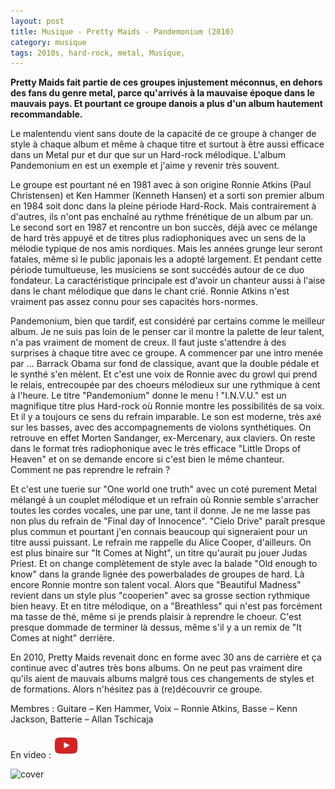 ```yaml
---
layout: post
title: Musique - Pretty Maids - Pandemonium (2010)
category: musique
tags: 2010s, hard-rock, metal, Musique, 
---
```

**Pretty Maids fait partie de ces groupes injustement méconnus, en dehors des fans du genre metal, parce qu'arrivés à la mauvaise époque dans le mauvais pays. Et pourtant ce groupe danois a plus d'un album hautement recommandable.**

Le malentendu vient sans doute de la capacité de ce groupe à changer de style à chaque album et même à chaque titre et surtout à être aussi efficace dans un Metal pur et dur que sur un Hard-rock mélodique. L'album Pandemonium en est un exemple et j'aime y revenir très souvent.

Le groupe est pourtant né en 1981 avec à son origine Ronnie Atkins (Paul Christensen) et Ken Hammer (Kenneth Hansen) et a sorti son premier album en 1984 soit donc dans la pleine période Hard-Rock. Mais contrairement à d'autres, ils n'ont pas enchaîné au rythme frénétique de un album par un. Le second sort en 1987 et rencontre un bon succès, déjà avec ce mélange de hard très appuyé et de titres plus radiophoniques avec un sens de la mélodie typique de nos amis nordiques. Mais les années grunge leur seront fatales, même si le public japonais les a adopté largement. Et pendant cette période tumultueuse, les musiciens se sont succédés autour de ce duo fondateur. La caractéristique principale est d'avoir un chanteur aussi à l'aise dans le chant mélodique que dans le chant crié. Ronnie Atkins n'est vraiment pas assez connu pour ses capacités hors-normes.

Pandemonium, bien que tardif, est considéré par certains comme le meilleur album. Je ne suis pas loin de le penser car il montre la palette de leur talent, n'a pas vraiment de moment de creux. Il faut juste s'attendre à des surprises à chaque titre avec ce groupe. A commencer par une intro menée par ... Barrack Obama sur fond de classique, avant que la double pédale et le synthé s'en mèlent. Et c'est une voix de Ronnie avec du growl qui prend le relais, entrecoupée par des choeurs mélodieux sur une rythmique à cent à l'heure. Le titre "Pandemonium" donne le menu ! "I.N.V.U." est un magnifique titre plus Hard-rock où Ronnie montre les possibilités de sa voix. Et il y a toujours ce sens du refrain imparable. Le son est moderne, très axé sur les basses, avec des accompagnements de violons synthétiques. On retrouve en effet Morten Sandanger, ex-Mercenary, aux claviers. On reste dans le format très radiophonique avec le très efficace "Little Drops of Heaven" et on se demande encore si c'est bien le même chanteur. Comment ne pas reprendre le refrain ?

Et c'est une tuerie sur "One world one truth" avec un coté purement Metal mélangé à un couplet mélodique et un refrain où Ronnie semble s'arracher toutes les cordes vocales, une par une, tant il donne. Je ne me lasse pas non plus du refrain de "Final day of Innocence". "Cielo Drive" paraît presque plus commun et pourtant j'en connais beaucoup qui signeraient pour un titre aussi puissant. Le refrain me rappelle du Alice Cooper, d'ailleurs. On est plus binaire sur "It Comes at Night", un titre qu'aurait pu jouer Judas Priest. Et on change complètement de style avec la balade "Old enough to know" dans la grande lignée des powerbalades de groupes de hard. Là encore Ronnie montre son talent vocal. Alors que "Beautiful Madness" revient dans un style plus "cooperien" avec sa grosse section rythmique bien heavy. Et en titre mélodique, on a "Breathless" qui n'est pas forcément ma tasse de thé, même si je prends plaisir à reprendre le choeur. C'est presque dommade de terminer là dessus, même s'il y a un remix de "It Comes at night" derrière.

En 2010, Pretty Maids revenait donc en forme avec 30 ans de carrière et ça continue avec d'autres très bons albums. On ne peut pas vraiment dire qu'ils aient de mauvais albums malgré tous ces changements de styles et de formations. Alors n'hésitez pas à (re)découvrir ce groupe.

Membres : Guitare – Ken Hammer, Voix – Ronnie Atkins, Basse – Kenn Jackson, Batterie – Allan Tschicaja

En video : [![video](/images/youtube.png)](https://www.youtube.com/watch?v=HbD-ODYQ0f0)

![cover](https://filedn.eu/llqi9IBxlYouGRXYG2xlROb/img/2018/pandemonium.jpg)
